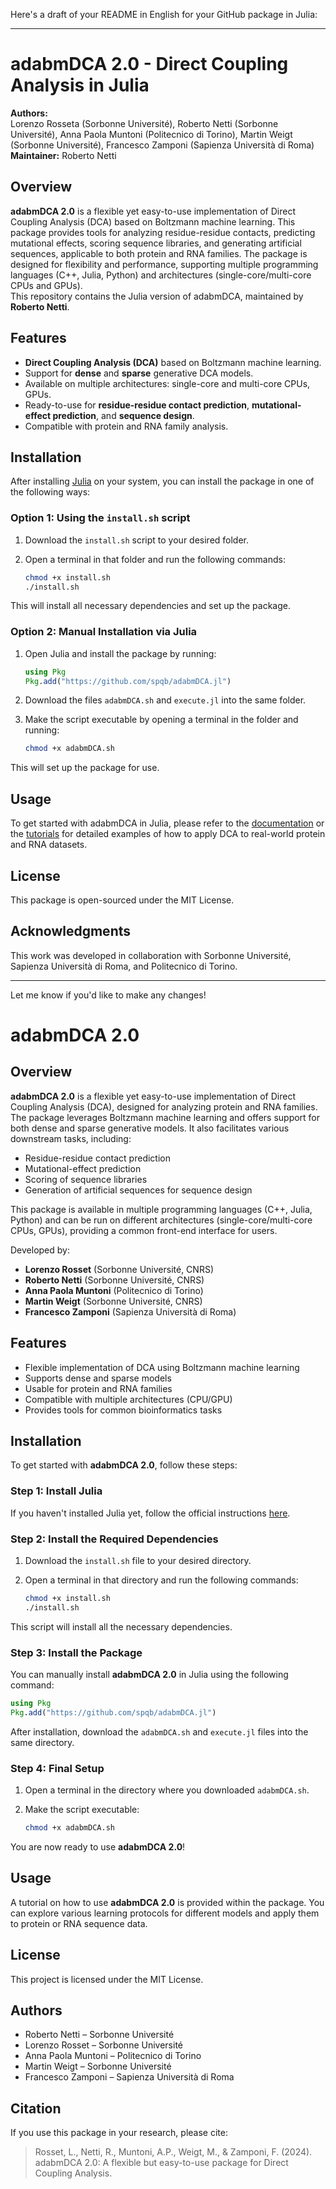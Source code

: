 Here's a draft of your README in English for your GitHub package in Julia:

---

# adabmDCA 2.0 - Direct Coupling Analysis in Julia

**Authors:**  
Lorenzo Rosseta (Sorbonne Université), Roberto Netti (Sorbonne Université), Anna Paola Muntoni (Politecnico di Torino), Martin Weigt (Sorbonne Université), Francesco Zamponi (Sapienza Università di Roma)  
**Maintainer:** Roberto Netti

## Overview

**adabmDCA 2.0** is a flexible yet easy-to-use implementation of Direct Coupling Analysis (DCA) based on Boltzmann machine learning. This package provides tools for analyzing residue-residue contacts, predicting mutational effects, scoring sequence libraries, and generating artificial sequences, applicable to both protein and RNA families. The package is designed for flexibility and performance, supporting multiple programming languages (C++, Julia, Python) and architectures (single-core/multi-core CPUs and GPUs).  
This repository contains the Julia version of adabmDCA, maintained by **Roberto Netti**.

## Features

- **Direct Coupling Analysis (DCA)** based on Boltzmann machine learning.
- Support for **dense** and **sparse** generative DCA models.
- Available on multiple architectures: single-core and multi-core CPUs, GPUs.
- Ready-to-use for **residue-residue contact prediction**, **mutational-effect prediction**, and **sequence design**.
- Compatible with protein and RNA family analysis.

## Installation

After installing [Julia](https://julialang.org/downloads/) on your system, you can install the package in one of the following ways:

### Option 1: Using the `install.sh` script

1. Download the `install.sh` script to your desired folder.
2. Open a terminal in that folder and run the following commands:

   ```bash
   chmod +x install.sh
   ./install.sh
   ```

This will install all necessary dependencies and set up the package.

### Option 2: Manual Installation via Julia

1. Open Julia and install the package by running:

   ```julia
   using Pkg
   Pkg.add("https://github.com/spqb/adabmDCA.jl")
   ```

2. Download the files `adabmDCA.sh` and `execute.jl` into the same folder.
3. Make the script executable by opening a terminal in the folder and running:

   ```bash
   chmod +x adabmDCA.sh
   ```

This will set up the package for use.

## Usage

To get started with adabmDCA in Julia, please refer to the [documentation](https://github.com/spqb/adabmDCA.jl/wiki) or the [tutorials](https://github.com/spqb/adabmDCA.jl/tree/main/tutorials) for detailed examples of how to apply DCA to real-world protein and RNA datasets.

## License

This package is open-sourced under the MIT License.

## Acknowledgments

This work was developed in collaboration with Sorbonne Université, Sapienza Università di Roma, and Politecnico di Torino.

--- 

Let me know if you'd like to make any changes!










# adabmDCA 2.0

## Overview

**adabmDCA 2.0** is a flexible yet easy-to-use implementation of Direct Coupling Analysis (DCA), designed for analyzing protein and RNA families. The package leverages Boltzmann machine learning and offers support for both dense and sparse generative models. It also facilitates various downstream tasks, including:

- Residue-residue contact prediction
- Mutational-effect prediction
- Scoring of sequence libraries
- Generation of artificial sequences for sequence design

This package is available in multiple programming languages (C++, Julia, Python) and can be run on different architectures (single-core/multi-core CPUs, GPUs), providing a common front-end interface for users. 

Developed by:
- **Lorenzo Rosset** (Sorbonne Université, CNRS)
- **Roberto Netti** (Sorbonne Université, CNRS)
- **Anna Paola Muntoni** (Politecnico di Torino)
- **Martin Weigt** (Sorbonne Université, CNRS)
- **Francesco Zamponi** (Sapienza Università di Roma)

## Features

- Flexible implementation of DCA using Boltzmann machine learning
- Supports dense and sparse models
- Usable for protein and RNA families
- Compatible with multiple architectures (CPU/GPU)
- Provides tools for common bioinformatics tasks

## Installation

To get started with **adabmDCA 2.0**, follow these steps:

### Step 1: Install Julia

If you haven't installed Julia yet, follow the official instructions [here](https://julialang.org/downloads/).

### Step 2: Install the Required Dependencies

1. Download the `install.sh` file to your desired directory.
2. Open a terminal in that directory and run the following commands:

   ```bash
   chmod +x install.sh
   ./install.sh
   ```

This script will install all the necessary dependencies.

### Step 3: Install the Package

You can manually install **adabmDCA 2.0** in Julia using the following command:

```julia
using Pkg
Pkg.add("https://github.com/spqb/adabmDCA.jl")
```

After installation, download the `adabmDCA.sh` and `execute.jl` files into the same directory.

### Step 4: Final Setup

1. Open a terminal in the directory where you downloaded `adabmDCA.sh`.
2. Make the script executable:

   ```bash
   chmod +x adabmDCA.sh
   ```

You are now ready to use **adabmDCA 2.0**!

## Usage

A tutorial on how to use **adabmDCA 2.0** is provided within the package. You can explore various learning protocols for different models and apply them to protein or RNA sequence data.

## License

This project is licensed under the MIT License.

## Authors

- Roberto Netti – Sorbonne Université
- Lorenzo Rosset – Sorbonne Université
- Anna Paola Muntoni – Politecnico di Torino
- Martin Weigt – Sorbonne Université
- Francesco Zamponi – Sapienza Università di Roma

## Citation

If you use this package in your research, please cite:

> Rosset, L., Netti, R., Muntoni, A.P., Weigt, M., & Zamponi, F. (2024). adabmDCA 2.0: A flexible but easy-to-use package for Direct Coupling Analysis.

